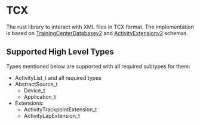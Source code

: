 # TCX

The rust library to interact with XML files in TCX format. The implementation is based on
[TrainingCenterDatabasev2](https://www8.garmin.com/xmlschemas/TrainingCenterDatabasev2.xsd) and
[ActivityExtensionv2](https://www8.garmin.com/xmlschemas/ActivityExtensionv2.xsd) schemas.

## Supported High Level Types

Types mentioned below are supported with all required subtypes for them:

* ActivityList_t and all required types
* AbstractSource_t
    * Device_t
    * Application_t
* Extensions:
    * ActivityTrackpointExtension_t
    * ActivityLapExtension_t